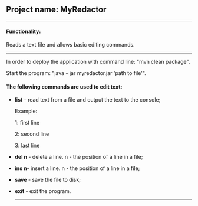 ## Project name:  MyRedactor
___
#### Functionality: 
Reads a text file and allows basic editing commands.

______
In order to deploy the application with command line: "mvn clean package".


Start the program: "java - jar myredactor.jar 'path to file'".

#### The following commands are used to edit text:
+ __list__ - read text from a file and output the text to the console;  

  Example:
  
  1: first line
  
  2: second line
  
  3: last line
  
+ __del n__ - delete a line. n - the position of a line in a file;


+ __ins n__- insert a line. n - the position of a line in a file;

+ __save__ - save the file to disk;
+ __exit__ - exit the program.
  ___


